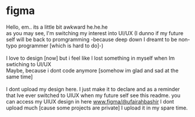 # figma

Hello, em.. its a little bit awkward he.he.he
<br> as you may see, I'm switching my interest into UI/UX (I dunno if my future self will be back to promgramming -because deep down I dreamt to be non-typo programmer [which is hard to do]-)
<br>
<br> I love to design [now] but i feel like I lost something in myself when Im swtiching to UI/UX
<br> Maybe, because i dont code anymore [somehow im glad and sad at the same time]
<br>
<br>
I dont upload my design here. I just make it to declare and as a reminder that Ive ever switched to UIUX when my future self see this readme. you can access my UIUX design in here www.figma/@ufairahbashir I dont upload much [cause some projects are private] I upload it in my spare time.
